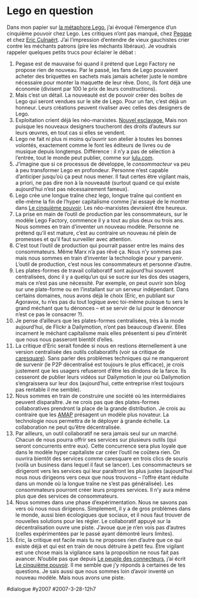 # Lego en question

Dans mon papier sur [la métaphore Lego](journee-agoravox.md), j’ai évoqué l’émergence d’un cinquième pouvoir chez Lego. Les critiques n’ont pas manqué, chez [Pegase](http://pegase.wordpress.com/2007/03/27/marrant-comme-tout/) et chez [Eric Culnaërt](http://agoravox.fr/article.php3?id_article=21301). J’ai l’impression d’entendre de vieux gauchistes crier contre les méchants patrons (pire les méchants libéraux). Je voudrais rappeler quelques petits trucs pour éclairer le débat :

1. Pegase est de mauvaise foi quand il prétend que Lego Factory ne propose rien de nouveau. Par le passé, les fans de Lego pouvaient acheter des briquettes en sachets mais jamais acheter juste le nombre nécessaire pour monter la maquette de leur rêve. Donc, ils font déjà une économie (divisent par 100 le prix de leurs constructions).
2. Mais c’est un détail. La nouveauté est de pouvoir créer des boîtes de Lego qui seront vendues sur le site de Lego. Pour un fan, c’est déjà un honneur. Leurs créations peuvent rivaliser avec celles des designers de Lego.
3. Exploitation crient déjà les néo-marxistes. [Nouvel esclavage.](../../2006/6/esclavage-20.md) Mais non puisque les nouveaux designers toucheront des droits d’auteurs sur leurs œuvres, en tout cas si elles se vendent.
4. Lego ne fait ni plus ni moins qu’ouvrir son atelier à toutes les bonnes volontés, exactement comme le font les éditeurs de livres ou de musique depuis longtemps. Différence : il n’y a pas de sélection à l’entrée, tout le monde peut publier, comme sur [lulu.com](http://www.lulu.com).
5. J’imagine que si ce processus de développe, le *consommacteur* va peu à peu transformer Lego en profondeur. Personne n’est capable d’anticiper jusqu’où ça peut nous mener. Il faut certes être vigilant mais, a priori, ne pas dire non à la nouveauté (surtout quand ce qui existe aujourd’hui n’est pas nécessairement fameux).
6. Lego crée une longue traîne chez lego, longue traîne qui contient en elle-même la fin de l’hyper capitalisme comme j’ai essayé de le montrer dans [Le cinquième pouvoir](../../page/le-cinquieme-pouvoir). Les néo-marxistes devraient être heureux.
7. La prise en main de l’outil de production par les consommateurs, sur le modèle Lego Factory, commence il y a tout au plus deux ou trois ans. Nous sommes en train d’inventer un nouveau modèle. Personne ne prétend qu’il est mature, c’est au contraire un nouveau né plein de promesses et qu’il faut surveiller avec attention.
8. C’est tout l’outil de production qui pourrait passer entre les mains des consommateurs. Même Marx n’a pas rêvé ça. Nous n’y sommes pas mais nous sommes en train d’inventer la technologie pour y parvenir. L’outil de production, c’est nous les consommateurs et personne d’autre.
9. Les plates-formes de travail collaboratif sont aujourd’hui souvent centralisées, donc il y a quelqu’un qui se sucre sur les dos des usagers, mais ce n’est pas une nécessité. Par exemple, on peut ouvrir son blog sur une plate-forme ou en l’installant sur un serveur indépendant. Dans certains domaines, nous avons déjà le choix (Eric, en publiant sur Agoravox, tu n’es pas du tout logique avec toi-même puisque tu sers le grand méchant que tu dénonces – et se servir de lui pour le dénoncer n’est ce pas le consacrer ?).
10. Je pense d’ailleurs que les plates-formes centralisées, très à la mode aujourd’hui, de Flickr à Dailymotion, n’ont pas beaucoup d’avenir. Elles incarnent le méchant capitalisme mais elles présentent si peu d’intérêt que nous nous passeront bientôt d’elles.
11. La critique d’Eric serait fondée si nous en restions éternellement à une version centralisée des outils collaboratifs (voir sa critique de [caresquare](http://www.caresquare.com)). Sans parler des problèmes techniques qui ne manqueront de survenir (le P2P décentralisé est toujours le plus efficace), je crois justement que les usagers refuseront d’être les dindons de la farce. Ils cesseront de publier leurs vidéos sur Dailymotion le jour où Dailymotion s’engraissera sur leur dos (aujourd’hui, cette entreprise n’est toujours pas rentable il me semble).
12. Nous sommes en train de construire une société où les intermédiaires peuvent disparaître. Je ne crois pas que des plates-formes collaboratives prendront la place de la grande distribution. Je crois au contraire que les [AMAP](http://alliancepec.free.fr/Webamap/index1.php) présagent un modèle plus novateur. La technologie nous permettra de le déployer à grande échelle. La collaboration ne peut qu’être décentralisée.
13. Par ailleurs, un outil collaboratif ne sera jamais seul sur un marché. Chacun de nous pourra offrir ses services sur plusieurs outils (qui seront concurrents entre eux). Cette concurrence sera plus loyale que dans le modèle hyper capitaliste car créer l’outil ne coûtera rien. On ouvrira bientôt des services comme caresquare en trois clics de souris (voilà un business dans lequel il faut se lancer). Les consommacteurs se dirigeront vers les services qui leur paraîtront les plus justes (aujourd’hui nous nous dirigeons vers ceux que nous trouvons – l’offre étant réduite dans un monde où la longue traîne ne s’est pas généralisée). Les consommateurs pourront créer leurs propres services. Il n’y aura même plus que des services de consommateurs.
14. Nous sommes dans une phase d’expérimentation. Nous ne savons pas vers où nous nous dirigeons. Simplement, il y a de gros problèmes dans le monde, aussi bien écologiques que sociaux, et il nous faut trouver de nouvelles solutions pour les régler. Le collaboratif appuyé sur la décentralisation ouvre une piste. J’avoue que je n’en vois pas d’autres (celles expérimentées par le passé ayant démontré leurs limites).
15. Eric, la critique est facile mais tu ne proposes rien d’autre que ce qui existe déjà et qui est en train de nous détruire à petit feu. Être vigilant est une chose mais la vigilance sans la proposition ne nous fait pas avancer. N’oublie pas que depuis [Le peuple des connecteurs](../../page/le-peuple-des-connecteurs), j’ai écrit [Le cinquième pouvoir](../../page/le-cinquieme-pouvoir). Il me semble que j’y réponds à certaines de tes questions. Je sais aussi que nous sommes loin d’avoir inventé un nouveau modèle. Mais nous avons une piste.


#dialogue #y2007 #2007-3-28-12h7
